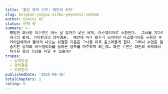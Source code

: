 ```yaml
---
title: '붉은 용의 신부: 예언의 속박'
slug: bulgeun-yongui-sinbu-yeyeonui-sokbak
author: Gemini AI
status: 연재 중
summary: >-
  평범한 회사원 이수연은 어느 날 갑자기 낯선 세계, 아스텔리아로 소환된다.  그녀를 기다리고 있던 것은 붉은 용의 형상을 한 아스텔리아
  제국의 황제, 카이란과의 정략결혼.  예언에 따라 황후가 되어야만 아스텔리아를 구원할 수 있다는 사실에 혼란스러워하는 수연. 차갑고 위압적인
  카이란에게서 뿜어져 나오는 위험한 기운은 그녀를 더욱 움츠러들게 한다. 그러나 수연은 점차 자신에게 숨겨진 힘을 깨닫기 시작하고, 카이란의
  숨겨진 상처와 아스텔리아를 둘러싼 음모를 마주하게 되는데… 과연 수연은 예언의 속박에서 벗어나 자신의 운명을 개척할 수 있을까? 그리고
  차가운 용의 심장을 녹일 수 있을까?
tropes:
  - 능력각성
  - 정략결혼
  - 이계전이
publishedDate: '2025-08-16'
totalChapters: 1
rating: 0
---
```


